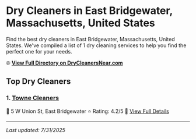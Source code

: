# Dry Cleaners in East Bridgewater, Massachusetts, United States

Find the best dry cleaners in East Bridgewater, Massachusetts, United States. We've compiled a list of 1 dry cleaning services to help you find the perfect one for your needs.

🌐 **[View Full Directory on DryCleanersNear.com](https://drycleanersnear.com/city/US/Massachusetts/East%20Bridgewater)**

## Top Dry Cleaners

### 1. [Towne Cleaners](https://drycleanersnear.com/dryCleaner/68819406a2f5b6ba0749a2cc/towne-cleaners)
📍 5 W Union St, East Bridgewater
⭐ Rating: 4.2/5
🔗 [View Full Details](https://drycleanersnear.com/dryCleaner/68819406a2f5b6ba0749a2cc/towne-cleaners)


---

*Last updated: 7/31/2025*
